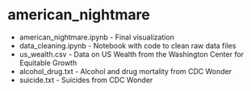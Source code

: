 # american_nightmare

* american_nightmare.ipynb - Final visualization
* data_cleaning.ipynb - Notebook with code to clean raw data files
* us_wealth.csv - Data on US Wealth from the Washington Center for Equitable Growth
* alcohol_drug.txt - Alcohol and drug mortality from CDC Wonder
* suicide.txt - Suicides from CDC Wonder

